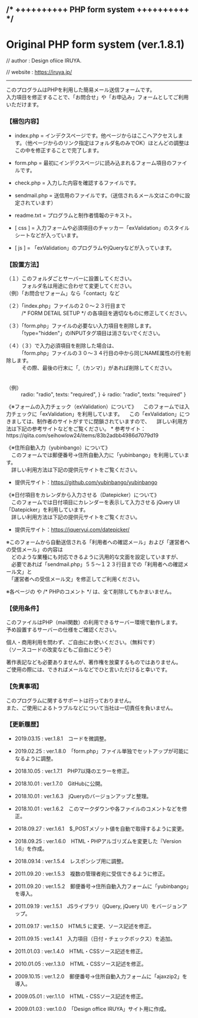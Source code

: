 ## /* ++++++++++ PHP form system ++++++++++ */

# Original PHP form system (ver.1.8.1)

// author :  Design ofiice IRUYA.

// website : https://iruya.jp/

***


このプログラムはPHPを利用した簡易メール送信フォームです。  
入力項目を修正することで、「お問合せ」や「お申込み」フォームとしてご利用いただけます。


### 【梱包内容】

* index.php    = インデクスページです。他ページからはここへアクセスします。（他ページからのリンク指定はフォルダ名のみでOK）ほとんどの調整はこの中を修正することで完了します。

* form.php     = 最初にインデクスページに読み込まれるフォーム項目のファイルです。

* check.php    = 入力した内容を確認するファイルです。

* sendmail.php = 送信用のファイルです。（送信されるメール文はこの中に設定されています）

* readme.txt   = プログラムと制作者情報のテキスト。

* [ css ]      = 入力フォームや必須項目のチャッカー「exValidation」のスタイルシートなどが入っています。

* [ js ]       = 「exValidation」のプログラムやjQueryなどが入っています。


### 【設置方法】

（１）このフォルダごとサーバーに設置してください。  
　　　フォルダ名は用途に合わせて変更してください。  
  （例）「お問合せフォーム」なら「contact」など
 
（２）「index.php」ファイルの２０〜２３行目まで  
　　　/* FORM DETAIL SETUP */ の各項目を適切なものに修正してください。

（３）「form.php」ファイルの必要ない入力項目を削除します。  
　　　「type="hidden"」のINPUTタグ項目は消さないでください。

（４）（３）で入力必須項目を削除した場合は、  
　　　「form.php」ファイルの３０〜３４行目の中から同じNAME属性の行を削除します。  
　　　その際、最後の行末に「,（カンマ）」があれば削除してください。
 <dl>
　<dt>（例）</dt>
  <dd>
    radio: "radio",  
     texts: "required",  
    }  
      ↓  
     radio: "radio",  
     texts: "required"  
    }  
 </dd>
 </dl>
《※フォームの入力チェック（exValidation）について》  
　このフォームでは入力チェックに「exValidation」を利用しています。  
　この「exValidation」につきましては、制作者のサイトがすでに閉鎖されていますので、  
　詳しい利用方法は下記の参考サイトなどをご覧ください。  
 * 参考サイト：https://qiita.com/seihowlow24/items/83b2adbb4986d7079d19  

《※住所自動入力（yubinbango）について》  
　このフォームでは郵便番号->住所自動入力に「yubinbango」を利用しています。  
　詳しい利用方法は下記の提供元サイトをご覧ください。  
 * 提供元サイト：https://github.com/yubinbango/yubinbango

《※日付項目をカレンダから入力させる（Datepicker）について》  
　このフォームでは日付項目にカレンダーを表示して入力させる jQuery UI「Datepicker」を利用しています。  
　詳しい利用方法は下記の提供元サイトをご覧ください。  
 * 提供元サイト：https://jqueryui.com/datepicker/

※このフォームから自動送信される「利用者への確認メール」および「運営者への受信メール」の内容は  
　どのような業種にも対応できるように汎用的な文面を設定していますが、  
　必要であれば「sendmail.php」５５〜１２３行目までの「利用者への確認メール文」と  
　「運営者への受信メール文」を修正してご利用ください。

※各ページの <!-- HTMLコメント --> や /* PHPのコメント */ は、全て削除してもかまいません。


### 【使用条件】

このファイルはPHP（mail関数）の利用できるサーバー環境で動作します。  
予め設置するサーバーの仕様をご確認ください。

個人・商用利用を問わず、ご自由にお使いください。（無料です）  
（ソースコードの改変などもご自由にどうぞ）

著作表記なども必要ありませんが、著作権を放棄するものではありません。  
ご使用の際には、できればメールなどでひと言いただけると幸いです。


### 【免責事項】

このプログラムに関するサポートは行っておりません。  
また、ご使用によるトラブルなどについて当社は一切責任を負いません。


### 【更新履歴】

* 2019.03.15 : ver.1.8.1　コードを微調整。

* 2019.02.25 : ver.1.8.0　「form.php」ファイル単独でセットアップが可能になるように調整。

* 2018.10.05 : ver.1.7.1　PHP7以降のエラーを修正。

* 2018.10.01 : ver.1.7.0　GitHubに公開。

* 2018.10.01 : ver.1.6.3　jQueryのバージョンアップと整理。

* 2018.10.01 : ver.1.6.2　このマークダウンや各ファイルのコメントなどを修正。

* 2018.09.27 : ver.1.6.1　$_POSTメゾット値を自動で取得するように変更。

* 2018.09.25 : ver.1.6.0　HTML・PHPアルゴリズムを変更した『Version 1.6』を作成。

* 2018.09.14 : ver.1.5.4　レスポンシブ用に調整。

* 2011.09.20 : ver.1.5.3　複数の管理者宛に受信できるように修正。

* 2011.09.20 : ver.1.5.2　郵便番号->住所自動入力フォームに「yubinbango」を導入。

* 2011.09.19 : ver.1.5.1　JSライブラリ（jQuery, jQuery UI）をバージョンアップ。

* 2011.09.17 : ver.1.5.0　HTML5 に変更、ソース記述を修正。

* 2011.09.15 : ver.1.4.1　入力項目（日付・チェックボックス）を追加。

* 2011.01.03 : ver.1.4.0　HTML・CSSソース記述を修正。

* 2010.01.05 : ver.1.3.0　HTML・CSSソース記述を修正。

* 2009.10.15 : ver.1.2.0　郵便番号->住所自動入力フォームに「ajaxzip2」を導入。

* 2009.05.01 : ver.1.1.0　HTML・CSSソース記述を修正。

* 2009.01.03 : ver.1.0.0　「Design office IRUYA」サイト用に作成。
